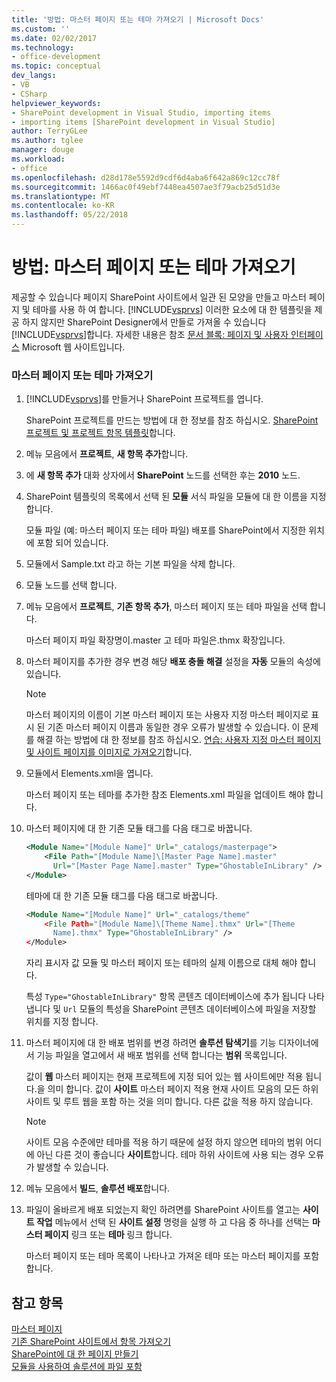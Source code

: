 ```yaml
---
title: '방법: 마스터 페이지 또는 테마 가져오기 | Microsoft Docs'
ms.custom: ''
ms.date: 02/02/2017
ms.technology:
- office-development
ms.topic: conceptual
dev_langs:
- VB
- CSharp
helpviewer_keywords:
- SharePoint development in Visual Studio, importing items
- importing items [SharePoint development in Visual Studio]
author: TerryGLee
ms.author: tglee
manager: douge
ms.workload:
- office
ms.openlocfilehash: d28d178e5592d9cdf6d4aba6f642a869c12cc78f
ms.sourcegitcommit: 1466ac0f49ebf7448ea4507ae3f79acb25d51d3e
ms.translationtype: MT
ms.contentlocale: ko-KR
ms.lasthandoff: 05/22/2018
---
```

# <a name="how-to-import-a-master-page-or-theme"></a>방법: 마스터 페이지 또는 테마 가져오기
  제공할 수 있습니다 페이지 SharePoint 사이트에서 일관 된 모양을 만들고 마스터 페이지 및 테마를 사용 하 여 합니다. [!INCLUDE[vsprvs](../sharepoint/includes/vsprvs-md.md)] 이러한 요소에 대 한 템플릿을 제공 하지 않지만 SharePoint Designer에서 만들로 가져올 수 있습니다 [!INCLUDE[vsprvs](../sharepoint/includes/vsprvs-md.md)]합니다. 자세한 내용은 참조 [문서 블록: 페이지 및 사용자 인터페이스](http://go.microsoft.com/fwlink/?LinkID=182095) Microsoft 웹 사이트입니다.  
  
### <a name="to-import-a-master-page-or-theme"></a>마스터 페이지 또는 테마 가져오기  
  
1.  [!INCLUDE[vsprvs](../sharepoint/includes/vsprvs-md.md)]를 만들거나 SharePoint 프로젝트를 엽니다.  
  
     SharePoint 프로젝트를 만드는 방법에 대 한 정보를 참조 하십시오. [SharePoint 프로젝트 및 프로젝트 항목 템플릿](../sharepoint/sharepoint-project-and-project-item-templates.md)합니다.  
  
2.  메뉴 모음에서 **프로젝트**, **새 항목 추가**합니다.  
  
3.  에 **새 항목 추가** 대화 상자에서 **SharePoint** 노드를 선택한 후는 **2010** 노드.  
  
4.  SharePoint 템플릿의 목록에서 선택 된 **모듈** 서식 파일을 모듈에 대 한 이름을 지정 합니다.  
  
     모듈 파일 (예: 마스터 페이지 또는 테마 파일) 배포를 SharePoint에서 지정한 위치에 포함 되어 있습니다.  
  
5.  모듈에서 Sample.txt 라고 하는 기본 파일을 삭제 합니다.  
  
6.  모듈 노드를 선택 합니다.  
  
7.  메뉴 모음에서 **프로젝트**, **기존 항목 추가**, 마스터 페이지 또는 테마 파일을 선택 합니다.  
  
     마스터 페이지 파일 확장명이.master 고 테마 파일은.thmx 확장입니다.  
  
8.  마스터 페이지를 추가한 경우 변경 해당 **배포 충돌 해결** 설정을 **자동** 모듈의 속성에 있습니다.  
  
    > [!NOTE]  
    >  마스터 페이지의 이름이 기본 마스터 페이지 또는 사용자 지정 마스터 페이지로 표시 된 기존 마스터 페이지 이름과 동일한 경우 오류가 발생할 수 있습니다. 이 문제를 해결 하는 방법에 대 한 정보를 참조 하십시오. [연습: 사용자 지정 마스터 페이지 및 사이트 페이지를 이미지로 가져오기](../sharepoint/walkthrough-import-a-custom-master-page-and-site-page-with-an-image.md)합니다.  
  
9. 모듈에서 Elements.xml을 엽니다.  
  
     마스터 페이지 또는 테마를 추가한 참조 Elements.xml 파일을 업데이트 해야 합니다.  
  
10. 마스터 페이지에 대 한 기존 모듈 태그를 다음 태그로 바꿉니다.  
  
    ```xml  
    <Module Name="[Module Name]" Url="_catalogs/masterpage">  
        <File Path="[Module Name]\[Master Page Name].master"   
          Url="[Master Page Name].master" Type="GhostableInLibrary" />  
    </Module>  
    ```  
  
     테마에 대 한 기존 모듈 태그를 다음 태그로 바꿉니다.  
  
    ```xml  
    <Module Name="[Module Name]" Url="_catalogs/theme"   
        <File Path="[Module Name]\[Theme Name].thmx" Url="[Theme     
          Name].thmx" Type="GhostableInLibrary" />  
    </Module>  
    ```  
  
     자리 표시자 값 모듈 및 마스터 페이지 또는 테마의 실제 이름으로 대체 해야 합니다.  
  
     특성 `Type="GhostableInLibrary"` 항목 콘텐츠 데이터베이스에 추가 됩니다 나타냅니다 및 `Url` 모듈의 특성을 SharePoint 콘텐츠 데이터베이스에 파일을 저장할 위치를 지정 합니다.  
  
11. 마스터 페이지에 대 한 배포 범위를 변경 하려면 **솔루션 탐색기**를 기능 디자이너에서 기능 파일을 열고에서 새 배포 범위를 선택 합니다는 **범위** 목록입니다.  
  
     값이 **웹** 마스터 페이지는 현재 프로젝트에 지정 되어 있는 웹 사이트에만 적용 됩니다.을 의미 합니다. 값이 **사이트** 마스터 페이지 적용 현재 사이트 모음의 모든 하위 사이트 및 루트 웹을 포함 하는 것을 의미 합니다. 다른 값을 적용 하지 않습니다.  
  
    > [!NOTE]  
    >  사이트 모음 수준에만 테마를 적용 하기 때문에 설정 하지 않으면 테마의 범위 어디에 아닌 다른 것이 좋습니다 **사이트**합니다. 테마 하위 사이트에 사용 되는 경우 오류가 발생할 수 있습니다.  
  
12. 메뉴 모음에서 **빌드**, **솔루션 배포**합니다.  
  
13. 파일이 올바르게 배포 되었는지 확인 하려면를 SharePoint 사이트를 열고는 **사이트 작업** 메뉴에서 선택 된 **사이트 설정** 명령을 실행 하 고 다음 중 하나를 선택는 **마스터 페이지**  링크 또는 **테마** 링크 합니다.  
  
     마스터 페이지 또는 테마 목록이 나타나고 가져온 테마 또는 마스터 페이지를 포함 합니다.  
  
## <a name="see-also"></a>참고 항목  
 [마스터 페이지](http://go.microsoft.com/fwlink/?LinkId=184955)   
 [기존 SharePoint 사이트에서 항목 가져오기](../sharepoint/importing-items-from-an-existing-sharepoint-site.md)   
 [SharePoint에 대 한 페이지 만들기](../sharepoint/creating-pages-for-sharepoint.md)   
 [모듈을 사용하여 솔루션에 파일 포함](../sharepoint/using-modules-to-include-files-in-the-solution.md)  
  
  